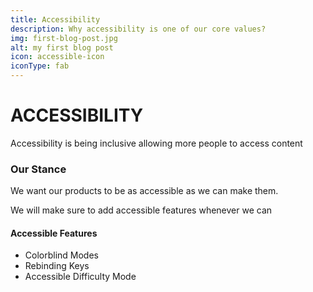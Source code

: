 ```yaml
---
title: Accessibility
description: Why accessibility is one of our core values?
img: first-blog-post.jpg
alt: my first blog post
icon: accessible-icon
iconType: fab
---
```


# ACCESSIBILITY

Accessibility is being inclusive allowing more people to access content

### Our Stance

We want our products to be as accessible as we can make them.

We will make sure to add accessible features whenever we can

#### Accessible Features
- Colorblind Modes
- Rebinding Keys
- Accessible Difficulty Mode